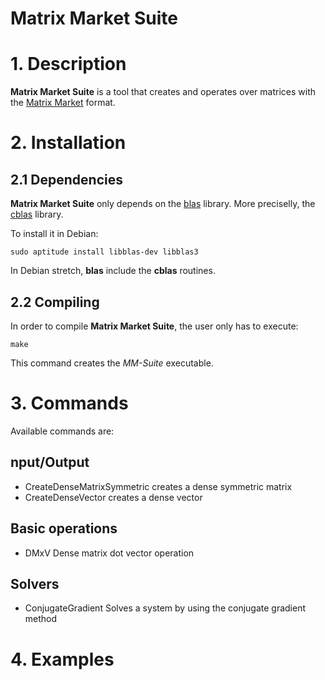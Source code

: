 # Matrix Market Suite

# 1. Description
**Matrix Market Suite** is a tool that creates and operates over matrices with the [Matrix Market][1] format.

# 2. Installation
## 2.1 Dependencies
**Matrix Market Suite** only depends on the [blas][2] library. More preciselly, the [cblas][3] library.

To install it in Debian:

	sudo aptitude install libblas-dev libblas3
	
In Debian stretch, **blas** include the **cblas** routines.

## 2.2 Compiling
In order to compile **Matrix Market Suite**, the user only has to execute:

	make
	
This command creates the *MM-Suite* executable.

# 3. Commands

Available commands are:

## nput/Output
* CreateDenseMatrixSymmetric		creates a dense symmetric matrix
* CreateDenseVector			creates a dense vector

## Basic operations
* DMxV					Dense matrix dot vector operation

## Solvers
* ConjugateGradient			Solves a system by using the conjugate gradient method


# 4. Examples



[1]: http://math.nist.gov/MatrixMarket/
[2]: http://www.netlib.org/blas/
[3]: http://www.netlib.org/blas/#_cblas
